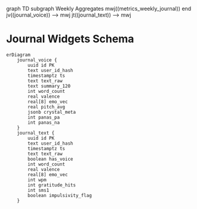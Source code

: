 graph TD
  subgraph Weekly Aggregates
    mwj((metrics_weekly_journal))
  end
  jv((journal_voice)) --> mwj
  jt((journal_text))  --> mwj

# Journal Widgets Schema

```mermaid
erDiagram
    journal_voice {
        uuid id PK
        text user_id_hash
        timestamptz ts
        text text_raw
        text summary_120
        int word_count
        real valence
        real[8] emo_vec
        real pitch_avg
        jsonb crystal_meta
        int panas_pa
        int panas_na
    }
    journal_text {
        uuid id PK
        text user_id_hash
        timestamptz ts
        text text_raw
        boolean has_voice
        int word_count
        real valence
        real[8] emo_vec
        int wpm
        int gratitude_hits
        int sms1
        boolean impulsivity_flag
    }
```
